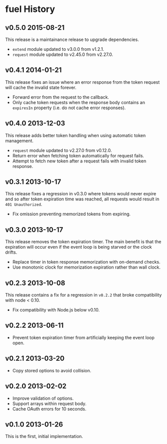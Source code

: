 fuel History
============

v0.5.0 2015-08-21
-----------------

This release is a maintainance release to upgrade dependencies.

  * `extend` module updated to v3.0.0 from v1.2.1.
  * `request` module updated to v2.45.0 from v2.27.0.

v0.4.1 2014-01-21
-----------------

This release fixes an issue where an error response from the token request
will cache the invalid state forever.

  * Forward error from the request to the callback.
  * Only cache token requests when the response body contains an `expiresIn`
    property (i.e. do not cache error responses).

v0.4.0 2013-12-03
-----------------

This release adds better token handling when using automatic token
management.

  * `request` module updated to v2.27.0 from v0.12.0.
  * Return error when fetching token automatically for request fails.
  * Attempt to fetch new token after a request fails with invalid token
    response.

v0.3.1 2013-10-17
-----------------

This release fixes a regression in v0.3.0 where tokens would never expire
and so after token expiration time was reached, all requests would result
in `401 Unauthorized`.

  *  Fix omission preventing memorized tokens from expiring.

v0.3.0 2013-10-17
-----------------

This release removes the token expiration timer. The main benefit is that
the expiration will occur even if the event loop is being starved or the
clock drifts.

  * Replace timer in token response memorization with on-demand checks.
  * Use monotonic clock for memorization expiration rather than wall clock.

v0.2.3 2013-10-08
-----------------

This release contains a fix for a regression in `v0.2.2` that broke
compatibility with node < 0.10.

  * Fix compatibility with Node.js below v0.10.

v0.2.2 2013-06-11
-----------------

  * Prevent token expiration timer from artificially keeping the event
    loop open.

v0.2.1 2013-03-20
-----------------

  * Copy stored options to avoid collision.

v0.2.0 2013-02-02
-----------------

  * Improve validation of options.
  * Support arrays within request body.
  * Cache OAuth errors for 10 seconds.

v0.1.0 2013-01-26
-----------------

This is the first, initial implementation.

